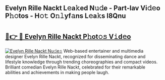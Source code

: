 ## Evelyn Rille Nackt L𝚎a𝚔ed N𝚞𝚍e - Part-lav Vi𝚍𝚎o P𝚑𝚘tos - H𝚘𝚝 O𝚗𝚕yf𝚊ns L𝚎a𝚔s I8Qnu

# <h2><a href="http://kfejsuo.oniu.top/?m=Evelyn+Rille+Nackt">🔗👉 🔴 Evelyn Rille Nackt P𝚑ot𝚘𝚜 V𝚒d𝚎o</a></h2>

[![Evelyn Rille Nackt Nu𝚍e𝚜](https://i.imgur.com/0qMVB7G.gif)](http://kfejsuo.oniu.top/?m=Evelyn+Rille+Nackt)
Web-based entertainer and multimedia designer Evelyn Rille Nackt, recognized for disseminating dance and lifestyle knowledge through trending choreographies and compact videos. Brilliant comedian Evelyn Rille Nackt, celebrated for their remarkable abilities and achievements in making people laugh.  
